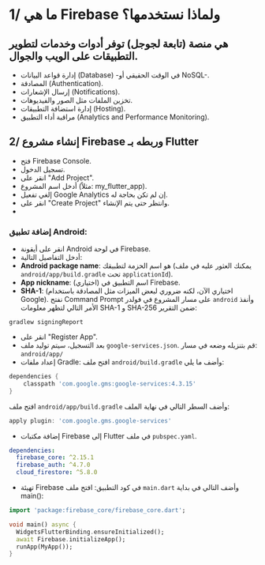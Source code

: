 # 1/ ما هي Firebase ولماذا نستخدمها؟
## هي منصة (تابعة لجوجل) توفر أدوات وخدمات لتطوير التطبيقات على الويب والجوال.

- إدارة قواعد البيانات (Database) -في الوقت الحقيقي أو NoSQL-.
- المصادقة (Authentication).
- إرسال الإشعارات (Notifications).
- تخزين الملفات مثل الصور والفيديوهات.
- إدارة استضافة التطبيقات (Hosting).
- مراقبة أداء التطبيق (Analytics and Performance Monitoring).

## 2/ إنشاء مشروع Firebase وربطه بـ Flutter
- فتح Firebase Console.
- تسجيل الدخول.
- انقر على "Add Project".
- أدخل اسم المشروع (مثلاً: my_flutter_app).
- إلغي تفعيل Google Analytics إن لم تكن بحاجة له.
- انقر على "Create Project" وانتظر حتى يتم الإنشاء.
- 
### إضافة تطبيق Android:
- انقر على أيقونة Android في لوحة Firebase.
- أدخل التفاصيل التالية:
 - **Android package name**: هو اسم الحزمة لتطبيقك (يمكنك العثور عليه في ملف `android/app/build.gradle` تحت `applicationId`).
 - **App nickname**: (اختياري) اسم التطبيق في Firebase.
 - **SHA-1**: (اختياري الآن، لكنه ضروري لبعض الميزات مثل المصادقة باستخدام Google).
  نفتح Command Prompt على مسار المشروع في فولدر `android` وأنفذ الأمر التالي لتظهر معلومات SHA-1 و SHA-256 ضمن التقرير:
 ```
gradlew signingReport
```
- انقر على "Register App".
- بعد التسجيل، سيتم توليد ملف `google-services.json`. قم بتنزيله وضعه في مسار: `android/app/`
- إعداد ملفات Gradle:
افتح ملف `android/build.gradle` وأضف ما يلي:
```gradle
dependencies {
    classpath 'com.google.gms:google-services:4.3.15'
}
```

افتح ملف `android/app/build.gradle` وأضف السطر التالي في نهاية الملف:
```gradle
apply plugin: 'com.google.gms.google-services'
```

- إضافة مكتبات Firebase إلى Flutter في ملف `pubspec.yaml`.

```yaml
dependencies:
  firebase_core: ^2.15.1
  firebase_auth: ^4.7.0
  cloud_firestore: ^5.8.0
```

- تهيئة Firebase في كود التطبيق: افتح ملف `main.dart` وأضف التالي في بداية main():

```dart
import 'package:firebase_core/firebase_core.dart';

void main() async {
  WidgetsFlutterBinding.ensureInitialized();
  await Firebase.initializeApp();
  runApp(MyApp());
}
```
